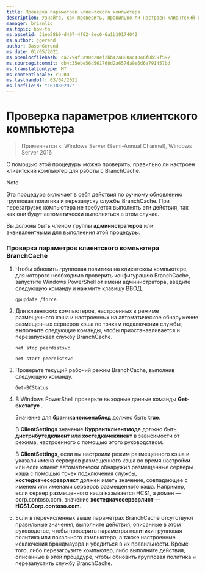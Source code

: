 ```yaml
---
title: Проверка параметров клиентского компьютера
description: Узнайте, как проверить, правильно ли настроен клиентский компьютер для работы с BranchCache.
manager: brianlic
ms.topic: how-to
ms.assetid: 31ea58b0-d407-4f62-8ec6-6a1b19174042
ms.author: jgerend
author: JasonGerend
ms.date: 01/05/2021
ms.openlocfilehash: ca7794f3a90d20ef2bb42a880ac4346f0b59f592
ms.sourcegitcommit: db4c35ebe56d561768d2a657da9e6d6a791457bd
ms.translationtype: MT
ms.contentlocale: ru-RU
ms.lasthandoff: 03/04/2021
ms.locfileid: "101830297"
---
```

# <a name="verify-client-computer-settings"></a>Проверка параметров клиентского компьютера

>Применяется к: Windows Server (Semi-Annual Channel), Windows Server 2016

С помощью этой процедуры можно проверить, правильно ли настроен клиентский компьютер для работы с BranchCache.

> [!NOTE]
> Эта процедура включает в себя действия по ручному обновлению групповая политика и перезапуску службы BranchCache. При перезагрузке компьютера не требуется выполнять эти действия, так как они будут автоматически выполняться в этом случае.

Вы должны быть членом группы **администраторов** или эквивалентными для выполнения этой процедуры.

### <a name="to-verify-branchcache-client-computer-settings"></a>Проверка параметров клиентского компьютера BranchCache

1.  Чтобы обновить групповая политика на клиентском компьютере, для которого необходимо проверить конфигурацию BranchCache, запустите Windows PowerShell от имени администратора, введите следующую команду и нажмите клавишу ВВОД.

    `gpupdate /force`

2.  Для клиентских компьютеров, настроенных в режиме размещенного кэша и настроенных на автоматическое обнаружение размещенных серверов кэша по точкам подключения службы, выполните следующие команды, чтобы приостанавливается и перезапускает службу BranchCache.

    `net stop peerdistsvc`

    `net start peerdistsvc`

3.  Проверьте текущий рабочий режим BranchCache, выполнив следующую команду.

    `Get-BCStatus`

4.  В Windows PowerShell проверьте выходные данные команды **Get-бкстатус** .

    Значение для **бранчкачеисенаблед** должно быть **true**.

    В **ClientSettings** значение **Куррентклиентмоде** должно быть **дистрибутедклиент** или **хостедкачеклиент** в зависимости от режима, настроенного с помощью этого руководством.

    В **ClientSettings**, если вы настроили режим размещенного кэша и указали имена серверов размещенного кэша во время настройки или если клиент автоматически обнаружил размещенные серверы кэша с помощью точек подключения службы, **хостедкачесерверлист** должен иметь значение, совпадающее с именем или именами серверов размещенного кэша. Например, если сервер размещенного кэша называется HCS1, а домен — corp.contoso.com, значение **хостедкачесерверлист** — **HCS1.Corp.contoso.com**.

5.  Если в перечисленных выше параметрах BranchCache отсутствуют правильные значения, выполните действия, описанные в этом руководстве, чтобы проверить параметры политики групповая политика или локального компьютера, а также настроенные исключения брандмауэра и убедиться в их правильности. Кроме того, либо перезагрузите компьютер, либо выполните действия, описанные в этой процедуре, чтобы обновить групповая политика и перезапустить службу BranchCache.




